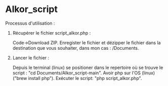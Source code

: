 # Alkor_script
Processus d'utilisation : 
1. Récupérer le fichier script_alkor.php :

    Code->Download ZIP.
    Enregister le fichier et dézipper le fichier dans la destination que vous souhaiter, dans mon cas : /Documents.
2. Lancer le fichier :

    Depuis le terminal (linux) se positioner dans le repertoire où se trouve le script : "cd Documents/Alkor_script-main".
    Avoir php sur l'OS (linux) ("brew install php").
    Exécuter le script: "php script_alkor.php".
